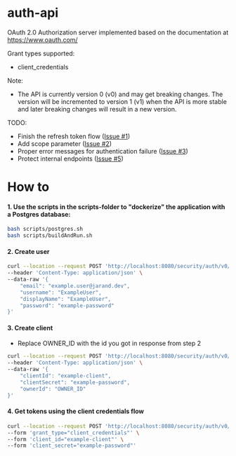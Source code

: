 # auth-api

OAuth 2.0 Authorization server implemented based on the documentation at https://www.oauth.com/

Grant types supported:

- client_credentials

Note:

- The API is currently version 0 (v0) and may get breaking changes. The version will be incremented to version 1 (v1) when the API is more stable and later breaking changes will result in a new
  version.

TODO:

- Finish the refresh token flow ([Issue #1](https://github.com/JarandAuth/auth-api/issues/1))
- Add scope parameter ([Issue #2](https://github.com/JarandAuth/auth-api/issues/2))
- Proper error messages for authentication failure ([Issue #3](https://github.com/JarandAuth/auth-api/issues/3))
- Protect internal endpoints ([Issue #5](https://github.com/JarandAuth/auth-api/issues/5))

# How to

#### 1. Use the scripts in the scripts-folder to "dockerize" the application with a Postgres database:

```bash
bash scripts/postgres.sh
bash scripts/buildAndRun.sh
```

#### 2. Create user

```bash
curl --location --request POST 'http://localhost:8080/security/auth/v0/jarand-user' \
--header 'Content-Type: application/json' \
--data-raw '{
    "email": "example.user@jarand.dev",
    "username": "ExampleUser",
    "displayName": "ExampleUser",
    "password": "example-password"
}'
```

#### 3. Create client

- Replace OWNER_ID with the id you got in response from step 2

```bash
curl --location --request POST 'http://localhost:8080/security/auth/v0/jarand-client' \
--header 'Content-Type: application/json' \
--data-raw '{
    "clientId": "example-client",
    "clientSecret": "example-password",
    "ownerId": "OWNER_ID"
}'
```

#### 4. Get tokens using the client credentials flow

```bash
curl --location --request POST 'http://localhost:8080/security/auth/v0/oauth/token' \
--form 'grant_type="client_credentials"' \
--form 'client_id="example-client"' \
--form 'client_secret="example-password"'
```
